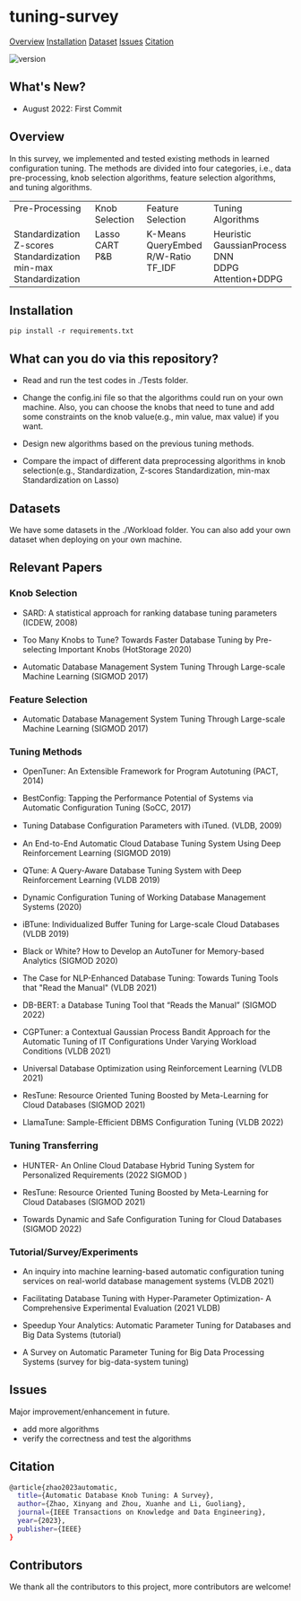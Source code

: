 # tuning-survey

<p>
    <a href="#Overview">Overview</a>
    <a href="#Installation">Installation</a>
    <a href="#Datasets">Dataset</a>
    <a href="#Issues">Issues</a>
    <a href="#Citation">Citation</a>
</p>

![version](https://img.shields.io/badge/version-v1.0.0-blue)

## What's New?

* August 2022: First Commit

## Overview

In this survey, we implemented and tested existing methods in learned configuration tuning. The methods are divided into four categories, i.e., data pre-processing, knob selection algorithms, feature selection algorithms, and tuning algorithms.

<table>
    <tbody>
    <tr valign="top">
        <td>Pre-Processing</td>    
        <td>Knob Selection</td>
        <td>Feature Selection</td>
        <td>Tuning Algorithms</td>
    </tr>
    <tr valign="top">
        <td> Standardization <br> Z-scores Standardization <br> min-max Standardization </td>
        <td> Lasso <br> CART <br> P&B </td>
        <td> K-Means <br> QueryEmbed <br> R/W-Ratio <br> TF_IDF </td>
        <td> Heuristic <br> GaussianProcess <br> DNN <br> DDPG <br> Attention+DDPG </td>
    </tr>
    </tbody>
</table>


## Installation

```
pip install -r requirements.txt
```

## What can you do via this repository?

* Read and run the test codes in ./Tests folder.

* Change the config.ini file so that the algorithms could run on your own machine. Also, you can choose the knobs that need to tune and add some constraints on the knob value(e.g., min value, max value) if you want.

* Design new algorithms based on the previous tuning methods.

* Compare the impact of different data preprocessing algorithms in knob selection(e.g., Standardization, Z-scores Standardization, min-max Standardization on Lasso) 

## Datasets

We have some datasets in the ./Workload folder. You can also add your own dataset when deploying on your own machine.


## Relevant Papers

### Knob Selection

* SARD: A statistical approach for ranking database tuning parameters (ICDEW, 2008)

* Too Many Knobs to Tune? Towards Faster Database Tuning by Pre-selecting Important Knobs (HotStorage 2020)

* Automatic Database Management System Tuning Through Large-scale Machine Learning (SIGMOD 2017)

### Feature Selection

* Automatic Database Management System Tuning Through Large-scale Machine Learning (SIGMOD 2017)

### Tuning Methods

* OpenTuner: An Extensible Framework for Program Autotuning (PACT, 2014)

* BestConfig: Tapping the Performance Potential of Systems via Automatic Configuration Tuning (SoCC, 2017)

* Tuning Database Conﬁguration Parameters with iTuned. (VLDB, 2009)

* An End-to-End Automatic Cloud Database Tuning System Using Deep Reinforcement Learning (SIGMOD 2019)

* QTune: A Query-Aware Database Tuning System with Deep Reinforcement Learning (VLDB 2019)

* Dynamic Configuration Tuning of Working Database Management Systems (2020)

* iBTune: Individualized Buffer Tuning for Large-scale Cloud Databases (VLDB 2019)

* Black or White? How to Develop an AutoTuner for Memory-based Analytics (SIGMOD 2020)

* The Case for NLP-Enhanced Database Tuning: Towards Tuning Tools that "Read the Manual" (VLDB 2021)

* DB-BERT: a Database Tuning Tool that “Reads the Manual” (SIGMOD 2022)

* CGPTuner: a Contextual Gaussian Process Bandit Approach for the Automatic Tuning of IT Configurations Under Varying Workload Conditions (VLDB 2021)

* Universal Database Optimization using Reinforcement Learning (VLDB 2021)

* ResTune: Resource Oriented Tuning Boosted by Meta-Learning for Cloud Databases (SIGMOD 2021)

* LlamaTune: Sample-Efficient DBMS Configuration Tuning (VLDB 2022)

### Tuning Transferring

* HUNTER- An Online Cloud Database Hybrid Tuning System for Personalized Requirements (2022 SIGMOD )

* ResTune: Resource Oriented Tuning Boosted by Meta-Learning for Cloud Databases (SIGMOD 2021)

* Towards Dynamic and Safe Configuration Tuning for Cloud Databases (SIGMOD 2022)


### Tutorial/Survey/Experiments

* An inquiry into machine learning-based automatic configuration tuning services on real-world database management systems (VLDB 2021)

* Facilitating Database Tuning with Hyper-Parameter Optimization- A Comprehensive Experimental Evaluation (2021 VLDB)

* Speedup Your Analytics: Automatic Parameter Tuning for Databases and Big Data Systems (tutorial)

* A Survey on Automatic Parameter Tuning for Big Data Processing Systems (survey for big-data-system tuning)


## Issues

Major improvement/enhancement in future.

* add more algorithms
* verify the correctness and test the algorithms

## Citation

```bash
@article{zhao2023automatic,
  title={Automatic Database Knob Tuning: A Survey},
  author={Zhao, Xinyang and Zhou, Xuanhe and Li, Guoliang},
  journal={IEEE Transactions on Knowledge and Data Engineering},
  year={2023},
  publisher={IEEE}
}
```

## Contributors

We thank all the contributors to this project, more contributors are welcome!
